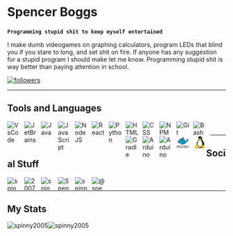 # Spencer Boggs

**`Programming stupid shit to keep myself entertained`**

I make dumb videogames on graphing calculators, program LEDs that blind you if you stare to long, and set shit on fire. If anyone has any suggestion for a stupid program I should make let me know. Programming stupid shit is way better than paying attention in school.

<p align="left">

 <a href="https://github.com/Spinny2005?tab=followers">
    <img alt="followers" title="Follow me on Github" src="https://custom-icon-badges.demolab.com/github/followers/Spinny2005?color=white&labelColor=000000&style=for-the-badge&logo=person-add&label=github&logoColor=white"/></a>
    
</p>

---

## Tools and Languages
<img align="left" alt="VsCode" width="30px" style="padding-right:9px;" src="https://cdn.jsdelivr.net/gh/devicons/devicon/icons/vscode/vscode-original.svg"/>
<img align="left" alt="JetBrains" width="30px" style="padding-right:9px;" src="https://cdn.jsdelivr.net/gh/devicons/devicon/icons/jetbrains/jetbrains-original.svg"/>
<img align="left" alt="Java" width="30px" style="padding-right:9px;" src="https://cdn.jsdelivr.net/gh/devicons/devicon/icons/java/java-original.svg"/>
<img align="left" alt="JavaScript" width="30px" style="padding-right:9px;" src="https://cdn.jsdelivr.net/gh/devicons/devicon/icons/javascript/javascript-plain.svg"/>
<img align="left" alt="NodeJS" width="30px" style="padding-right:9px;" src="https://cdn.jsdelivr.net/gh/devicons/devicon/icons/nodejs/nodejs-original.svg"/>
<img align="left" alt="React" width="30px" style="padding-right:9px;" src="https://cdn.jsdelivr.net/gh/devicons/devicon/icons/react/react-original.svg"/>
<img align="left" alt="Python" width="30px" style="padding-right:9px;" src="https://cdn.jsdelivr.net/gh/devicons/devicon/icons/python/python-plain.svg"/>
<img align="left" alt="HTML" width="30px" style="padding-right:9px;" src="https://cdn.jsdelivr.net/gh/devicons/devicon/icons/html5/html5-original.svg"/>
<img align="left" alt="CSS" width="30px" style="padding-right:9px;" src="https://cdn.jsdelivr.net/gh/devicons/devicon/icons/css3/css3-original.svg"/>
<img align="left" alt="NPM" width="30px" style="padding-right:9px;" src="https://cdn.jsdelivr.net/gh/devicons/devicon/icons/npm/npm-original-wordmark.svg"/> 
<img align="left" alt="Git" width="30px" style="padding-right:9px;" src="https://cdn.jsdelivr.net/gh/devicons/devicon/icons/git/git-original.svg"/>
<img align="left" alt="Bash" width="30px" style="padding-right:9px;" src="https://cdn.jsdelivr.net/gh/devicons/devicon/icons/bash/bash-original.svg"/>
<img align="left" alt="Gradle" width="30px" style="padding-right:9px;" src="https://cdn.jsdelivr.net/gh/devicons/devicon/icons/gradle/gradle-plain.svg"/>
<img align="left" alt="Arduino" width="30px" style="padding-right:9px;" src="https://cdn.jsdelivr.net/gh/devicons/devicon/icons/arduino/arduino-original.svg"/>
<img align="left" alt="Arduino" width="30px" style="padding-right:9px;" src="https://cdn.jsdelivr.net/gh/devicons/devicon/icons/raspberrypi/raspberrypi-original.svg" />
<img align="left" alt="Arduino" width="30px" style="padding-right:9px;" src="https://raw.githubusercontent.com/devicons/devicon/master/icons/docker/docker-original-wordmark.svg"/>
<img align="left" alt="Arduino" width="30px" src="https://raw.githubusercontent.com/devicons/devicon/master/icons/linux/linux-original.svg"/> </a>

<br />

---

## Social Stuff
<p>
<a href="https://twitter.com/spin_boggs" target="blank"><img align="left" style="padding-right:9px;" src="https://raw.githubusercontent.com/rahuldkjain/github-profile-readme-generator/master/src/images/icons/Social/twitter.svg" alt="spin_boggs" height="30" width="30" /></a>
<a href="https://stackoverflow.com/users/20074074" target="blank"><img align="left" style="padding-right:9px;" src="https://raw.githubusercontent.com/rahuldkjain/github-profile-readme-generator/master/src/images/icons/Social/stack-overflow.svg" alt="20074074" height="30" width="30" /></a>
<a href="https://instagram.com/spin_boggs" target="blank"><img align="left" style="padding-right:9px;" src="https://raw.githubusercontent.com/rahuldkjain/github-profile-readme-generator/master/src/images/icons/Social/instagram.svg" alt="spin_boggs" height="30" width="30" /></a>
<a href="https://www.linkedin.com/in/spencer-boggs-02243025a/" target ="blank"><img align="left" style="padding-right:9px;" src="https://raw.githubusercontent.com/rahuldkjain/github-profile-readme-generator/master/src/images/icons/Social/linked-in-alt.svg" alt="Spencer Boggs" height="30" width="30" /></a>
<a href="https://codepen.io/spinny2005" target="blank"><img align="left" style="padding-right:9px;" src="https://raw.githubusercontent.com/rahuldkjain/github-profile-readme-generator/master/src/images/icons/Social/codepen.svg" alt="spinny2005" height="30" width="30" /></a>
<a href="https://www.hackerearth.com/@spencer_boggs" target="blank"><img align="left" src="https://raw.githubusercontent.com/rahuldkjain/github-profile-readme-generator/master/src/images/icons/Social/hackerearth.svg" alt="@spencer_boggs" height="30" width="30" /></a>
</p>

<br />

---

## My Stats
<p>&nbsp;<img align="left" alt="spinny2005" src="https://github-readme-stats.vercel.app/api?username=spinny2005&show_icons=true&layout=compact&theme=dark&hide_border=true&bg_color=22272E00" />
<img align="left" alt="spinny2005" src="https://github-readme-stats.vercel.app/api/top-langs/?username=spinny2005&layout=compact&langs_count=10&theme=dark&hide_border=true&bg_color=22272E00" />
</p>

<br />
